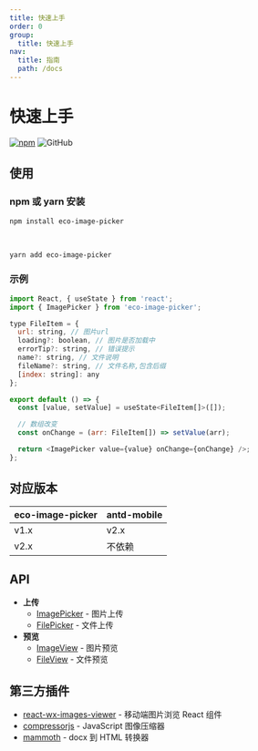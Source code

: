 ```yaml
---
title: 快速上手
order: 0
group:
  title: 快速上手
nav:
  title: 指南
  path: /docs
---
```


# 快速上手

[![npm][npm]][npm-url]
![GitHub](@/assets/svg/mit.svg)

## 使用

### npm 或 yarn 安装

```shell
npm install eco-image-picker
```

<br />

```shell
yarn add eco-image-picker
```

### 示例

```javascript
import React, { useState } from 'react';
import { ImagePicker } from 'eco-image-picker';

type FileItem = {
  url: string, // 图片url
  loading?: boolean, // 图片是否加载中
  errorTip?: string, // 错误提示
  name?: string, // 文件说明
  fileName?: string, // 文件名称,包含后缀
  [index: string]: any
};

export default () => {
  const [value, setValue] = useState<FileItem[]>([]);

  // 数组改变
  const onChange = (arr: FileItem[]) => setValue(arr);

  return <ImagePicker value={value} onChange={onChange} />;
};
```

## 对应版本

| eco-image-picker | antd-mobile |
| ---------------- | ----------- |
| v1.x             | v2.x        |
| v2.x             | 不依赖      |

## API

- **上传**
  - [ImagePicker] - 图片上传
  - [FilePicker] - 文件上传
- **预览**
  - [ImageView] - 图片预览
  - [FileView] - 文件预览

## 第三方插件

- [react-wx-images-viewer] - 移动端图片浏览 React 组件
- [compressorjs] - JavaScript 图像压缩器
- [mammoth] - docx 到 HTML 转换器

[npm]: https://img.shields.io/npm/v/eco-image-picker.svg
[npm-url]: https://www.npmjs.com/package/eco-image-picker
[imagepicker]: /components/image-picker
[filepicker]: /components/file-picker
[imageview]: /components/image-view
[fileview]: /components/file-view
[react-wx-images-viewer]: https://www.npmjs.com/package/react-wx-images-viewer
[compressorjs]: https://www.npmjs.com/package/compressorjs
[mammoth]: https://www.npmjs.com/package/mammoth
